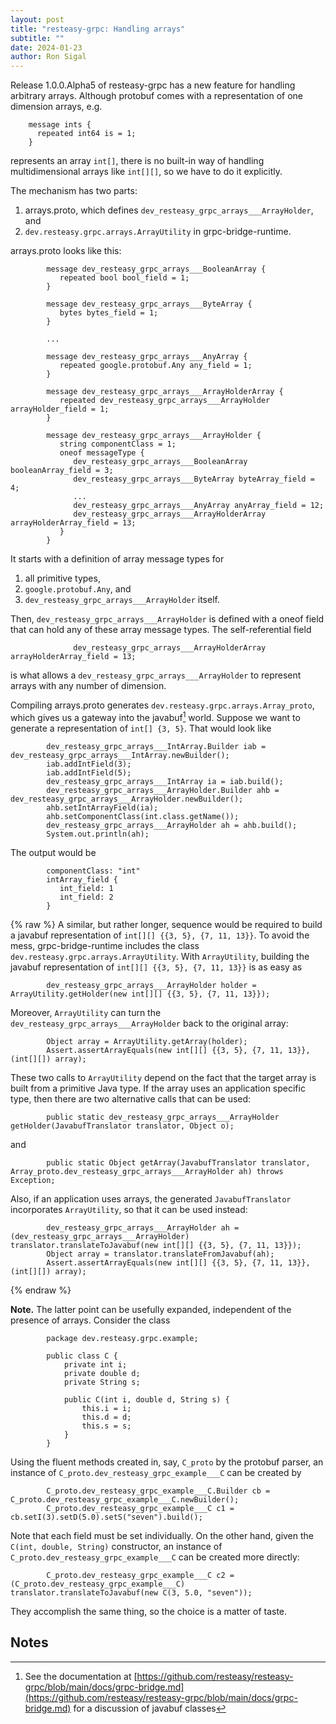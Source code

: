 ```yaml
---
layout: post
title: "resteasy-grpc: Handling arrays"
subtitle: ""
date: 2024-01-23
author: Ron Sigal
---
```


Release 1.0.0.Alpha5 of resteasy-grpc has a new feature for handling arbitrary arrays. Although protobuf comes
with a representation of one dimension arrays, e.g.

```
    message ints {
      repeated int64 is = 1;
    }
```

represents an array `int[]`, there is no built-in way of handling multidimensional arrays like `int[][]`, so we
have to do it explicitly.

The mechanism has two parts:

1. arrays.proto, which defines `dev_resteasy_grpc_arrays___ArrayHolder`, and
2. `dev.resteasy.grpc.arrays.ArrayUtility` in grpc-bridge-runtime.

arrays.proto looks like this:

```
        message dev_resteasy_grpc_arrays___BooleanArray {
           repeated bool bool_field = 1;
        }

        message dev_resteasy_grpc_arrays___ByteArray {
           bytes bytes_field = 1;
        }

        ...

        message dev_resteasy_grpc_arrays___AnyArray {
           repeated google.protobuf.Any any_field = 1;
        }

        message dev_resteasy_grpc_arrays___ArrayHolderArray {
           repeated dev_resteasy_grpc_arrays___ArrayHolder arrayHolder_field = 1;
        }

        message dev_resteasy_grpc_arrays___ArrayHolder {
           string componentClass = 1;
           oneof messageType {
              dev_resteasy_grpc_arrays___BooleanArray booleanArray_field = 3;
              dev_resteasy_grpc_arrays___ByteArray byteArray_field = 4;
              ...
              dev_resteasy_grpc_arrays___AnyArray anyArray_field = 12;
              dev_resteasy_grpc_arrays___ArrayHolderArray arrayHolderArray_field = 13;
           }
        }

```

It starts with a definition of array message types for

1. all primitive types,
2. `google.protobuf.Any`, and
3. `dev_resteasy_grpc_arrays___ArrayHolder` itself.

Then, `dev_resteasy_grpc_arrays___ArrayHolder` is defined with a oneof field that can
hold any of these array message types. The self-referential field

```
              dev_resteasy_grpc_arrays___ArrayHolderArray arrayHolderArray_field = 13;
```

is what allows a `dev_resteasy_grpc_arrays___ArrayHolder` to represent arrays with any number of
dimension.

Compiling arrays.proto generates `dev.resteasy.grpc.arrays.Array_proto`, which gives us a
gateway into the javabuf[^javabuf] world. Suppose we want to generate a representation of
`int[] {3, 5}`. That would look like

```
        dev_resteasy_grpc_arrays___IntArray.Builder iab = dev_resteasy_grpc_arrays___IntArray.newBuilder();
        iab.addIntField(3);
        iab.addIntField(5);
        dev_resteasy_grpc_arrays___IntArray ia = iab.build();
        dev_resteasy_grpc_arrays___ArrayHolder.Builder ahb = dev_resteasy_grpc_arrays___ArrayHolder.newBuilder();
        ahb.setIntArrayField(ia);
        ahb.setComponentClass(int.class.getName());
        dev_resteasy_grpc_arrays___ArrayHolder ah = ahb.build();
        System.out.println(ah);
```

The output would be

```
        componentClass: "int"
        intArray_field {
           int_field: 1
           int_field: 2
        }
```

{% raw %}
A similar, but rather longer, sequence would be required to build a javabuf representation
of `int[][] {{3, 5}, {7, 11, 13}}`.
To avoid the mess, grpc-bridge-runtime includes the class `dev.resteasy.grpc.arrays.ArrayUtility`. With `ArrayUtility`,
building the javabuf representation of `int[][] {{3, 5}, {7, 11, 13}}` is as easy as

```
        dev_resteasy_grpc_arrays___ArrayHolder holder = ArrayUtility.getHolder(new int[][] {{3, 5}, {7, 11, 13}});
```

Moreover, `ArrayUtility` can turn the `dev_resteasy_grpc_arrays___ArrayHolder` back to the original array:

```
        Object array = ArrayUtility.getArray(holder);
        Assert.assertArrayEquals(new int[][] {{3, 5}, {7, 11, 13}}, (int[][]) array);
```

These two calls to `ArrayUtility` depend on the fact that the target array is built from a primitive Java type. If the
array uses an application specific type, then there are two alternative calls that can be used:

```
        public static dev_resteasy_grpc_arrays___ArrayHolder getHolder(JavabufTranslator translator, Object o);
```   

and

```
        public static Object getArray(JavabufTranslator translator, Array_proto.dev_resteasy_grpc_arrays___ArrayHolder ah) throws Exception;
```

Also, if an application uses arrays, the generated `JavabufTranslator` incorporates `ArrayUtility`, so that it can be
used instead:

```
        dev_resteasy_grpc_arrays___ArrayHolder ah = (dev_resteasy_grpc_arrays___ArrayHolder) translator.translateToJavabuf(new int[][] {{3, 5}, {7, 11, 13}});
        Object array = translator.translateFromJavabuf(ah);
        Assert.assertArrayEquals(new int[][] {{3, 5}, {7, 11, 13}}, (int[][]) array);
```   
{% endraw %}

**Note.** The latter point can be usefully expanded, independent of the presence of arrays. Consider the class

```
        package dev.resteasy.grpc.example;

        public class C {
            private int i;
            private double d;
            private String s;

            public C(int i, double d, String s) {
                this.i = i;
                this.d = d;
                this.s = s;
            }
        }
```

Using the fluent methods created in, say, `C_proto` by the protobuf parser, an instance of
`C_proto.dev_resteasy_grpc_example___C` can be created by

```
        C_proto.dev_resteasy_grpc_example___C.Builder cb = C_proto.dev_resteasy_grpc_example___C.newBuilder();
        C_proto.dev_resteasy_grpc_example___C c1 = cb.setI(3).setD(5.0).setS("seven").build();
```

Note that each field must be set individually. On the other hand, given the `C(int, double, String)` constructor,
an instance of `C_proto.dev_resteasy_grpc_example___C` can be created more directly:

```
        C_proto.dev_resteasy_grpc_example___C c2 = (C_proto.dev_resteasy_grpc_example___C) translator.translateToJavabuf(new C(3, 5.0, "seven"));
```

They accomplish the same thing, so the choice is a matter of taste.

## Notes

[^javabuf]: See the documentation
at [https://github.com/resteasy/resteasy-grpc/blob/main/docs/grpc-bridge.md](https://github.com/resteasy/resteasy-grpc/blob/main/docs/grpc-bridge.md)
for a discussion of javabuf classes
